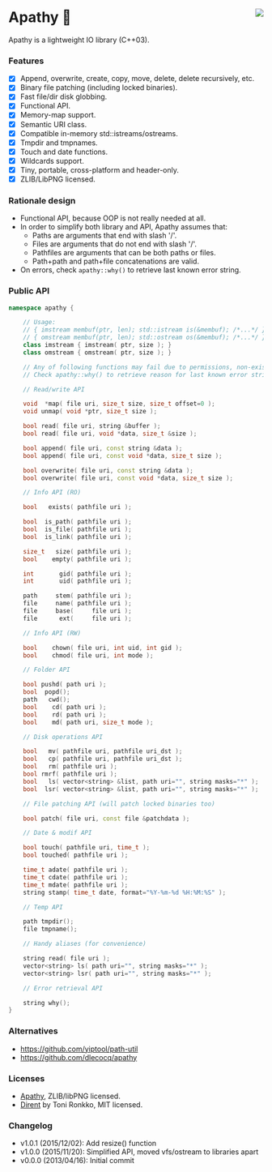 Apathy :floppy_disk: <a href="https://travis-ci.org/r-lyeh/apathy"><img src="https://api.travis-ci.org/r-lyeh/apathy.svg?branch=master" align="right" /></a>
====

Apathy is a lightweight IO library (C++03).

### Features
- [x] Append, overwrite, create, copy, move, delete, delete recursively, etc.
- [x] Binary file patching (including locked binaries).
- [x] Fast file/dir disk globbing.
- [x] Functional API.
- [x] Memory-map support.
- [x] Semantic URI class.
- [x] Compatible in-memory std::istreams/ostreams.
- [x] Tmpdir and tmpnames.
- [x] Touch and date functions.
- [x] Wildcards support.
- [x] Tiny, portable, cross-platform and header-only.
- [x] ZLIB/LibPNG licensed.

### Rationale design
- Functional API, because OOP is not really needed at all.
- In order to simplify both library and API, Apathy assumes that:
  - Paths are arguments that end with slash '/'.
  - Files are arguments that do not end with slash '/'.
  - Pathfiles are arguments that can be both paths or files.
  - Path+path and path+file concatenations are valid.
- On errors, check `apathy::why()` to retrieve last known error string.

### Public API
```c++
namespace apathy {

    // Usage:
    // { imstream membuf(ptr, len); std::istream is(&membuf); /*...*/ }
    // { omstream membuf(ptr, len); std::ostream os(&membuf); /*...*/ }
    class imstream { imstream( ptr, size ); }
    class omstream { omstream( ptr, size ); }

    // Any of following functions may fail due to permissions, non-existing path, etc
    // Check apathy::why() to retrieve reason for last known error string.

    // Read/write API

    void  *map( file uri, size_t size, size_t offset=0 );
    void unmap( void *ptr, size_t size );

    bool read( file uri, string &buffer );
    bool read( file uri, void *data, size_t &size );

    bool append( file uri, const string &data );
    bool append( file uri, const void *data, size_t size );

    bool overwrite( file uri, const string &data );
    bool overwrite( file uri, const void *data, size_t size );

    // Info API (RO)

    bool   exists( pathfile uri );

    bool  is_path( pathfile uri );
    bool  is_file( pathfile uri );
    bool  is_link( pathfile uri );

    size_t   size( pathfile uri );
    bool    empty( pathfile uri );

    int       gid( pathfile uri );
    int       uid( pathfile uri );

    path     stem( pathfile uri );
    file     name( pathfile uri );
    file     base(     file uri );
    file      ext(     file uri );

    // Info API (RW)

    bool    chown( file uri, int uid, int gid );
    bool    chmod( file uri, int mode );

    // Folder API

    bool pushd( path uri );
    bool  popd();
    path   cwd();
    bool    cd( path uri );
    bool    rd( path uri );
    bool    md( path uri, size_t mode );

    // Disk operations API

    bool   mv( pathfile uri, pathfile uri_dst );
    bool   cp( pathfile uri, pathfile uri_dst );
    bool   rm( pathfile uri );
    bool rmrf( pathfile uri );
    bool   ls( vector<string> &list, path uri="", string masks="*" );
    bool  lsr( vector<string> &list, path uri="", string masks="*" );

    // File patching API (will patch locked binaries too)

    bool patch( file uri, const file &patchdata );

    // Date & modif API

    bool touch( pathfile uri, time_t );
    bool touched( pathfile uri );

    time_t adate( pathfile uri );
    time_t cdate( pathfile uri );
    time_t mdate( pathfile uri );
    string stamp( time_t date, format="%Y-%m-%d %H:%M:%S" );

    // Temp API

    path tmpdir();
    file tmpname();

    // Handy aliases (for convenience)

    string read( file uri );
    vector<string> ls( path uri="", string masks="*" );
    vector<string> lsr( path uri="", string masks="*" );

    // Error retrieval API

    string why();
}
```

### Alternatives
- https://github.com/yiptool/path-util
- https://github.com/dlecocq/apathy

### Licenses
- [Apathy](https://github.com/r-lyeh/apathy), ZLIB/libPNG licensed.
- [Dirent](http://softagalleria.net/dirent.php) by Toni Ronkko, MIT licensed.

### Changelog
- v1.0.1 (2015/12/02): Add resize() function
- v1.0.0 (2015/11/20): Simplified API, moved vfs/ostream to libraries apart
- v0.0.0 (2013/04/16): Initial commit

